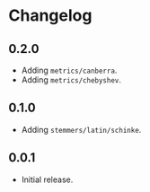 # Changelog

## 0.2.0

* Adding `metrics/canberra`.
* Adding `metrics/chebyshev`.

## 0.1.0

* Adding `stemmers/latin/schinke`.

## 0.0.1

* Initial release.
